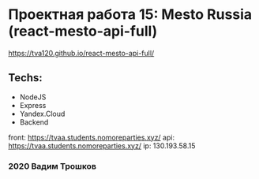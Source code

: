
# Проектная работа 15: Mesto Russia (react-mesto-api-full)

https://tva120.github.io/react-mesto-api-full/


## Techs:
* NodeJS
* Express
* Yandex.Cloud
* Backend

front:
https://tvaa.students.nomoreparties.xyz/
api:
https://tvaa.students.nomoreparties.xyz/
ip:
130.193.58.15

### 2020 Вадим Трошков

